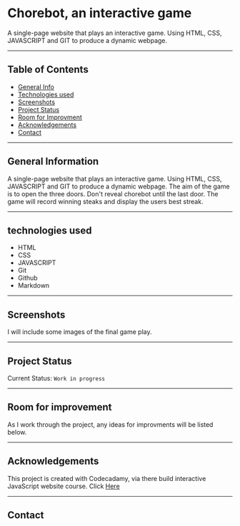 # Chorebot, an interactive game
A single-page website that plays an interactive game. Using HTML, CSS, JAVASCRIPT and GIT to produce a dynamic webpage. 
*** 

## Table of Contents 
* [General Info](#general-info) 
* [Technologies used](#technology) 
* [Screenshots](#screenshots)
* [Project Status](#project-status) 
* [Room for Improvment](#room-for-improvement) 
* [Acknowledgements](#acknowledgements)
* [Contact](#contact)
***

## General Information 
A single-page website that plays an interactive game. 
Using HTML, CSS, JAVASCRIPT and GIT to produce a dynamic webpage. 
The aim of the game is to open the three doors. Don't reveal chorebot until the last door. 
The game will record winning steaks and display the users best streak. 
***

## technologies used
* HTML
* CSS
* JAVASCRIPT 
* Git 
* Github 
* Markdown
***

## Screenshots 
I will include some images of the final game play. 
*** 

## Project Status 
Current Status: `Work in progress`
*** 

## Room for improvement 
As I work through the project, any ideas for improvments will be listed below.
***

## Acknowledgements
This project is created with Codecadamy, via there build interactive JavaScript website course. 
Click [Here](www.codecademy.com)
***

## Contact


